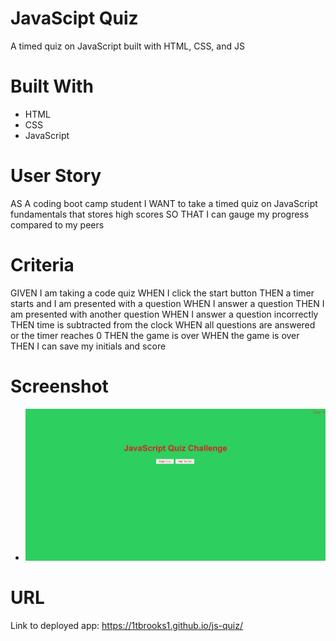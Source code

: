 # JavaScipt Quiz
A timed quiz on JavaScript built with HTML, CSS, and JS

# Built With
* HTML
* CSS
* JavaScript

# User Story
AS A coding boot camp student
I WANT to take a timed quiz on JavaScript fundamentals that stores high scores
SO THAT I can gauge my progress compared to my peers

# Criteria
GIVEN I am taking a code quiz
WHEN I click the start button
THEN a timer starts and I am presented with a question
WHEN I answer a question
THEN I am presented with another question
WHEN I answer a question incorrectly
THEN time is subtracted from the clock
WHEN all questions are answered or the timer reaches 0
THEN the game is over
WHEN the game is over
THEN I can save my initials and score

# Screenshot
- ![Screenshot](js.JPG)

# URL
Link to deployed app: https://1tbrooks1.github.io/js-quiz/